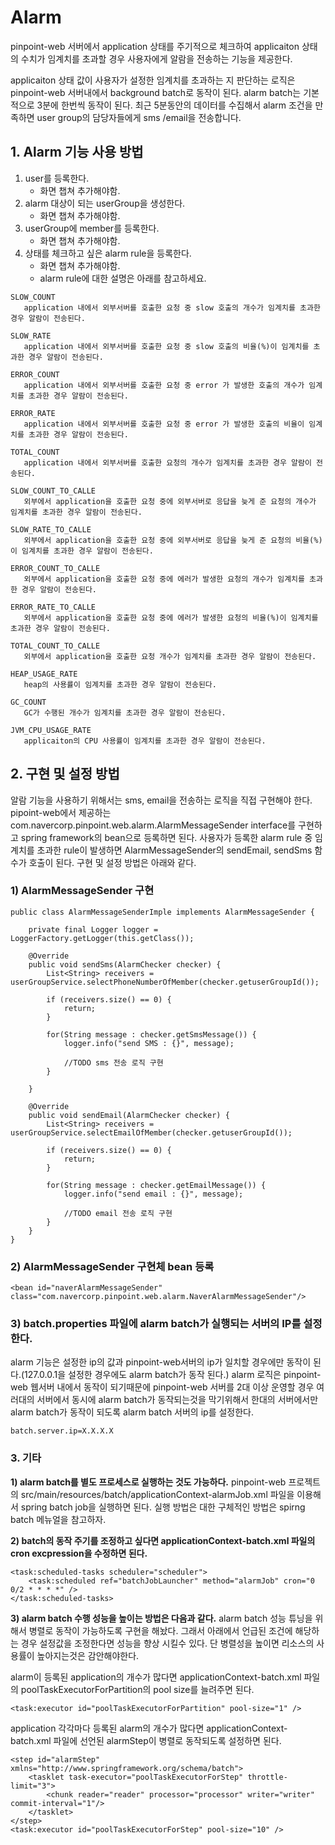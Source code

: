 # Alarm 

pinpoint-web 서버에서 application 상태를 주기적으로 체크하여 applicaiton 상태의 수치가 임계치를 초과할 경우 사용자에게 알람을 전송하는 기능을 제공한다. 

applicaiton 상태 값이 사용자가 설정한 임계치를 초과하는 지 판단하는 로직은 pinpoint-web 서버내에서 background batch로 동작이 된다.
alarm batch는 기본적으로 3분에 한번씩 동작이 된다. 최근 5분동안의 데이터를 수집해서 alarm 조건을 만족하면 user group의 담당자들에게 sms /email을 전송합니다.


## 1. Alarm 기능 사용 방법

1) user를 등록한다. 
	- 화면 챕쳐 추가해야함.
2) alarm 대상이 되는 userGroup을 생성한다.
	- 화면 챕쳐 추가해야함.
3) userGroup에 member를 등록한다.
	- 화면 챕쳐 추가해야함.
4) 상태를 체크하고 싶은 alarm rule을 등록한다. 
	- 화면 챕쳐 추가해야함.
	- alarm rule에 대한 설명은 아래를 참고하세요. 

```         
SLOW_COUNT
   application 내에서 외부서버를 호출한 요청 중 slow 호출의 개수가 임계치를 초과한 경우 알람이 전송된다.
    
SLOW_RATE
   application 내에서 외부서버를 호출한 요청 중 slow 호출의 비율(%)이 임계치를 초과한 경우 알람이 전송된다.

ERROR_COUNT
   application 내에서 외부서버를 호출한 요청 중 error 가 발생한 호출의 개수가 임계치를 초과한 경우 알람이 전송된다.

ERROR_RATE
   application 내에서 외부서버를 호출한 요청 중 error 가 발생한 호출의 비율이 임계치를 초과한 경우 알람이 전송된다.

TOTAL_COUNT
   application 내에서 외부서버를 호출한 요청의 개수가 임계치를 초과한 경우 알람이 전송된다.

SLOW_COUNT_TO_CALLE
   외부에서 application을 호출한 요청 중에 외부서버로 응답을 늦게 준 요청의 개수가 임계치를 초과한 경우 알람이 전송된다.

SLOW_RATE_TO_CALLE
   외부에서 application을 호출한 요청 중에 외부서버로 응답을 늦게 준 요청의 비율(%)이 임계치를 초과한 경우 알람이 전송된다.

ERROR_COUNT_TO_CALLE
   외부에서 application을 호출한 요청 중에 에러가 발생한 요청의 개수가 임계치를 초과한 경우 알람이 전송된다.

ERROR_RATE_TO_CALLE
   외부에서 application을 호출한 요청 중에 에러가 발생한 요청의 비율(%)이 임계치를 초과한 경우 알람이 전송된다.

TOTAL_COUNT_TO_CALLE
   외부에서 application을 호출한 요청 개수가 임계치를 초과한 경우 알람이 전송된다.

HEAP_USAGE_RATE
   heap의 사용률이 임계치를 초과한 경우 알람이 전송된다.

GC_COUNT
   GC가 수행된 개수가 임계치를 초과한 경우 알람이 전송된다.

JVM_CPU_USAGE_RATE
   applicaiton의 CPU 사용률이 임계치를 초과한 경우 알람이 전송된다.
```


## 2. 구현 및 설정 방법

알람 기능을 사용하기 위해서는 sms, email을 전송하는 로직을 직접 구현해야 한다.
pipoint-web에서 제공하는 com.navercorp.pinpoint.web.alarm.AlarmMessageSender interface를 구현하고 spring framework의 bean으로 등록하면 된다.
사용자가 등록한 alarm rule 중 임계치를 초과한 rule이 발생하면 AlarmMessageSender의 sendEmail, sendSms 함수가 호출이 된다.
구현 및 설정 방법은 아래와 같다.

### 1) AlarmMessageSender 구현
	
```
public class AlarmMessageSenderImple implements AlarmMessageSender {

	private final Logger logger = LoggerFactory.getLogger(this.getClass());
    
	@Override
    public void sendSms(AlarmChecker checker) {
        List<String> receivers = userGroupService.selectPhoneNumberOfMember(checker.getuserGroupId());

        if (receivers.size() == 0) {
            return;
        }
        
        for(String message : checker.getSmsMessage()) {
        	logger.info("send SMS : {}", message);
            
			//TODO sms 전송 로직 구현
        }
        
    }

	@Override
    public void sendEmail(AlarmChecker checker) {
        List<String> receivers = userGroupService.selectEmailOfMember(checker.getuserGroupId());

        if (receivers.size() == 0) {
            return;
        }
        
        for(String message : checker.getEmailMessage()) {
        	logger.info("send email : {}", message);
            
			//TODO email 전송 로직 구현
        }
    }
}
```
 
### 2) AlarmMessageSender 구현체 bean 등록

```
<bean id="naverAlarmMessageSender" class="com.navercorp.pinpoint.web.alarm.NaverAlarmMessageSender"/>
```

### 3) batch.properties 파일에 alarm batch가 실행되는 서버의 IP를 설정한다.
   alarm 기능은 설정한 ip의 값과 pinpoint-web서버의 ip가 일치할 경우에만 동작이 된다.(127.0.0.1을 설정한 경우에도 alarm batch가 동작 된다.)
   alarm 로직은 pinpoint-web 웹서버 내에서 동작이 되기때문에 pinpoint-web 서버를 2대 이상 운영할 경우 여러대의 서버에서 동시에 alarm batch가 동작되는것을 막기위해서 한대의 서버에서만 alarm batch가 동작이 되도록 alarm batch 서버의 ip를 설정한다.  
```
batch.server.ip=X.X.X.X
``` 
    
### 3. 기타
**1) alarm batch를 별도 프로세스로 실행하는 것도 가능하다.**
pinpoint-web 프로젝트의 src/main/resources/batch/applicationContext-alarmJob.xml 파일을 이용해서 spring batch job을 실행하면 된다.
실행 방법은 대한 구체적인 방법은 spirng batch 메뉴얼을 참고하자.

**2) batch의 동작 주기를 조정하고 싶다면 applicationContext-batch.xml 파일의 cron excpression을 수정하면 된다.**
```
<task:scheduled-tasks scheduler="scheduler">
	<task:scheduled ref="batchJobLauncher" method="alarmJob" cron="0 0/2 * * * *" />
</task:scheduled-tasks>
```

**3) alarm batch 수행 성능을 높이는 방법은 다음과 같다.**
alarm batch 성능 튜닝을 위해서 병렬로 동작이 가능하도록 구현을 해놨다.
그래서 아래에서 언급된 조건에 해당하는 경우 설정값을 조정한다면 성능을 향상 시킬수 있다. 단 병렬성을 높이면 리소스의 사용률이 높아지는것은 감안해야한다.  
	
alarm이 등록된 application의 개수가 많다면 applicationContext-batch.xml 파일의 poolTaskExecutorForPartition의 pool size를 늘려주면 된다.
``` 
<task:executor id="poolTaskExecutorForPartition" pool-size="1" />
```

application 각각마다 등록된 alarm의 개수가 많다면 applicationContext-batch.xml 파일에 선언된 alarmStep이 병렬로 동작되도록 설정하면 된다.
```
<step id="alarmStep" xmlns="http://www.springframework.org/schema/batch">
    <tasklet task-executor="poolTaskExecutorForStep" throttle-limit="3">
        <chunk reader="reader" processor="processor" writer="writer" commit-interval="1"/>
    </tasklet>
</step>
<task:executor id="poolTaskExecutorForStep" pool-size="10" />
```	









